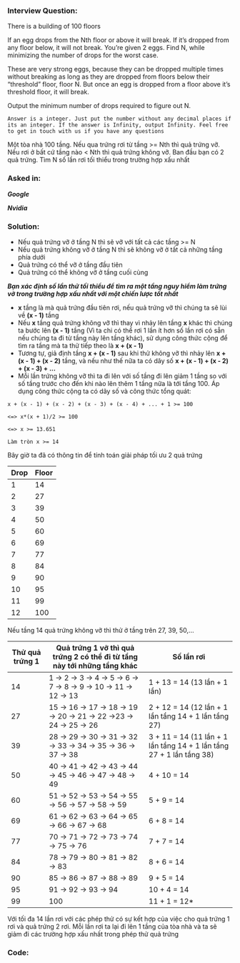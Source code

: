 ### Interview Question:

There is a building of 100 floors

If an egg drops from the Nth floor or above it will break. If it’s dropped from any floor below, it will not break. You’re given 2 eggs. Find N, while minimizing the number of drops for the worst case.

These are very strong eggs, because they can be dropped multiple times without breaking as long as they are dropped from floors below their “threshold” floor, floor N. But once an egg is dropped from a floor above it’s threshold floor, it will break.

Output the minimum number of drops required to figure out N.

`Answer is a integer. Just put the number without any decimal places if its an integer. If the answer is Infinity, output Infinity. Feel free to get in touch with us if you have any questions`

Một tòa nhà 100 tầng. Nếu qua trứng rơi từ tầng >= Nth thì quả trứng vỡ. Nếu rơi ở bất cứ tầng nào < Nth thì quả trứng không vỡ. Ban đầu bạn có 2 quả trứng. Tìm N số lần rơi tối thiểu trong trường hợp xấu nhất 


### Asked in:
**_Google_**

**_Nvidia_**

### Solution:
+ Nếu quả trứng vỡ ở tầng N thì sẽ vỡ với tất cả các tầng >= N
+ Nếu quả trứng không vỡ ở tầng N thì sẽ không vỡ ở tất cả những tầng phía dưới
+ Quả trứng có thể vỡ ở tầng đầu tiên
+ Quả trứng có thể không vỡ ở tầng cuối cùng

**_Bạn xác định số lần thử tối thiểu để tìm ra một tầng nguy hiểm làm trứng vỡ trong trường hợp xấu nhất với một chiến lược tốt nhất_**

+ **x** tầng là mà quả trứng đầu tiên rơi, nếu quả trứng vỡ thì chúng ta sẽ lùi về **(x - 1)** tầng
+ Nếu **x** tầng quả trứng không vỡ thì thay vì nhảy lên tầng **x** khác thì chúng ta bước lên **(x - 1)** tầng (Vì ta chi có thể rơi 1 lần ít hơn số lần rơi có sẵn nếu chúng ta đi từ tầng này lên tầng khác), sử dụng công thức cộng để tìm ra tầng mà ta thử tiếp theo là **x + (x - 1)** 
+ Tương tự, giả định tầng **x + (x - 1)** sau khi thử không vỡ thì nhảy lên **x + (x - 1) + (x - 2)** tầng, và nếu như thế nữa ta có dãy số **x + (x - 1) + (x - 2) + (x - 3) + ...**
+ Mỗi lần trứng không vỡ thì ta đi lên với số tầng đi lên giảm 1 tầng so với số tầng trước cho đến khi nào lên thêm 1 tầng nữa là tới tầng 100. Áp dụng công thức cộng ta có dãy số và công thức tổng quát:

```
x + (x - 1) + (x - 2) + (x - 3) + (x - 4) + ... + 1 >= 100

<=> x*(x + 1)/2 >= 100

<=> x >= 13.651

Làm tròn x >= 14
```

Bây giờ ta đã có thông tin để tính toán giải pháp tối ưu 2 quả trứng

Drop | Floor
-----|------
1|14
2|27
3|39
4|50
5|60
6|69
7|77
8|84
9|90
10|95
11|99
12|100

Nếu tầng 14 quả trứng không vỡ thì thử ở tầng trên 27, 39, 50,...

Thử quả trứng 1 | Quả trứng 1 vỡ thì quả trứng 2 có thể đi từ tầng này tới những tầng khác | Số lần rơi
----------------|--------------------------------------------------------------------------|-----------
14| 1 -> 2 -> 3 -> 4 -> 5 -> 6 -> 7 -> 8 -> 9 -> 10 -> 11 -> 12 -> 13 | 1 + 13  = 14 (13 lần + 1 lần)
27| 15 -> 16 -> 17 -> 18 -> 19 -> 20 -> 21 -> 22 ->23 -> 24 -> 25 -> 26 | 2 + 12 = 14 (12 lần + 1 lần tầng 14 + 1 lần tầng 27)
39| 28 -> 29 -> 30 -> 31 -> 32 -> 33 -> 34 -> 35 -> 36 -> 37 -> 38| 3 + 11 = 14 (11 lần + 1 lần tầng 14 + 1 lần tầng 27 + 1 lần tầng 38)
50| 40 -> 41 -> 42 -> 43 -> 44 -> 45 -> 46 -> 47 -> 48 -> 49| 4 + 10 = 14
60| 51 -> 52 -> 53 -> 54 -> 55 -> 56 -> 57 -> 58 -> 59|5 + 9 = 14
69| 61 -> 62 -> 63 -> 64 -> 65 -> 66 -> 67 -> 68| 6 + 8 = 14
77| 70 -> 71 -> 72 -> 73 -> 74 -> 75 -> 76| 7 + 7 = 14
84| 78 -> 79 -> 80 -> 81 -> 82 -> 83| 8 + 6 = 14
90| 85 -> 86 -> 87 -> 88 -> 89| 9 + 5 = 14
95| 91 -> 92 -> 93 -> 94| 10 + 4 = 14
99| 100 | 11 + 1 = 12*

Với tối đa 14 lần rơi với các phép thử có sự kết hợp của việc cho quả trứng 1 rơi và quả trứng 2 rơi. Mỗi lần rơi ta lại đi lên 1 tầng của tòa nhà và ta sẽ giảm đi các trường hợp xấu nhất trong phép thử quả trứng


### Code:
